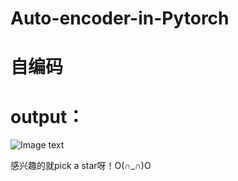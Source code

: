 # Auto-encoder-in-Pytorch
# 自编码
# output：

![Image text](https://github.com/shanggangli/Auto-encoder-in-Pytorch/blob/master/%E5%BE%AE%E4%BF%A1%E5%9B%BE%E7%89%87_20200604221646.png)

感兴趣的就pick a star呀！O(∩_∩)O
